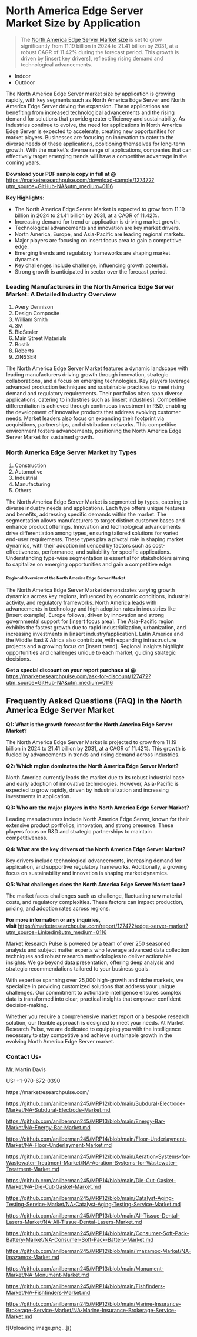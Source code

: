 <h1>North America Edge Server Market&nbsp;Size by Application</h1><blockquote><p>The <a href="https://marketresearchpulse.com/download-sample/127472?utm_source=GitHub-NA&amp;utm_medium=0116">North America Edge Server Market size</a> is set to grow significantly from 11.19 billion in 2024 to 21.41 billion by 2031, at a robust CAGR of 11.42% during the forecast period. This growth is driven by [insert key drivers], reflecting rising demand and technological advancements.</p></blockquote><ul><li>Indoor<li> Outdoor</li></ul><p>The North America Edge Server market size by application is growing rapidly, with key segments such as North America Edge Server and North America Edge Server driving the expansion. These applications are benefiting from increased technological advancements and the rising demand for solutions that provide greater efficiency and sustainability. As industries continue to evolve, the need for applications in North America Edge Server is expected to accelerate, creating new opportunities for market players. Businesses are focusing on innovation to cater to the diverse needs of these applications, positioning themselves for long-term growth. With the market's diverse range of applications, companies that can effectively target emerging trends will have a competitive advantage in the coming years.</p><p><strong>Download your PDF sample copy in full at @ </strong><a href="https://marketresearchpulse.com/download-sample/127472?utm_source=GitHub-NA&amp;utm_medium=0116">https://marketresearchpulse.com/download-sample/127472?utm_source=GitHub-NA&amp;utm_medium=0116</a></p><p><strong>Key Highlights: </strong></p><ul><li>The North America Edge Server Market is expected to grow from 11.19 billion in 2024 to 21.41 billion by 2031, at a CAGR of 11.42%.</li><li>Increasing demand for trend or application is driving market growth.</li><li>Technological advancements and innovation are key market drivers.</li><li>North America, Europe, and Asia-Pacific are leading regional markets.</li><li>Major players are focusing on insert focus area to gain a competitive edge.</li><li>Emerging trends and regulatory frameworks are shaping market dynamics.</li><li>Key challenges include challenge, influencing growth potential.</li><li>Strong growth is anticipated in sector over the forecast period.</li></ul><h3>Leading Manufacturers in the North America Edge Server Market: A Detailed Industry Overview</h3><ol><li>Avery Dennison</li><li>Design Composite</li><li>William Smith</li><li>3M</li><li>BioSealer</li><li>Main Street Materials</li><li>Bostik</li><li>Roberts</li><li>ZINSSER</li></ol><div class="flex max-w-full flex-col flex-grow"><div class="min-h-8 text-message flex w-full flex-col items-end gap-2 whitespace-normal break-words [.text-message+&amp;]:mt-5" dir="auto" data-message-author-role="assistant" data-message-id="fd8432e4-4910-450d-b182-61b7bfb0a01f" data-message-model-slug="gpt-4o"><div class="flex w-full flex-col gap-1 empty:hidden first:pt-[3px]"><div class="markdown prose w-full break-words dark:prose-invert light"><p>The North America Edge Server Market features a dynamic landscape with leading manufacturers driving growth through innovation, strategic collaborations, and a focus on emerging technologies. Key players leverage advanced production techniques and sustainable practices to meet rising demand and regulatory requirements. Their portfolios often span diverse applications, catering to industries such as [insert industries]. Competitive differentiation is achieved through continuous investment in R&amp;D, enabling the development of innovative products that address evolving customer needs. Market leaders also focus on expanding their footprint via acquisitions, partnerships, and distribution networks. This competitive environment fosters advancements, positioning the North America Edge Server Market for sustained growth.</p></div></div></div></div><h3>North America Edge Server Market by Types</h3><ol><li>Construction<li> Automotive<li> Industrial<li> Manufacturing<li> Others</li></ol><div class="flex max-w-full flex-col flex-grow"><div class="min-h-8 text-message flex w-full flex-col items-end gap-2 whitespace-normal break-words [.text-message+&amp;]:mt-5" dir="auto" data-message-author-role="assistant" data-message-id="084470be-0bb7-4664-bddf-5156b4f41249" data-message-model-slug="gpt-4o-mini"><div class="flex w-full flex-col gap-1 empty:hidden first:pt-[3px]"><div class="markdown prose w-full break-words dark:prose-invert light"><p>The North America Edge Server Market is segmented by types, catering to diverse industry needs and applications. Each type offers unique features and benefits, addressing specific demands within the market. The segmentation allows manufacturers to target distinct customer bases and enhance product offerings. Innovation and technological advancements drive differentiation among types, ensuring tailored solutions for varied end-user requirements. These types play a pivotal role in shaping market dynamics, with their adoption influenced by factors such as cost-effectiveness, performance, and suitability for specific applications. Understanding type-wise segmentation is essential for stakeholders aiming to capitalize on emerging opportunities and gain a competitive edge.</p></div></div></div></div><h3><span style="font-size: 11px;">Regional Overview of the North America Edge Server Market</span></h3><div class="flex max-w-full flex-col flex-grow"><div class="min-h-8 text-message flex w-full flex-col items-end gap-2 whitespace-normal break-words [.text-message+&amp;]:mt-5" dir="auto" data-message-author-role="assistant" data-message-id="e9038762-ce64-4e30-91c9-9bd413514231" data-message-model-slug="gpt-4o-mini"><div class="flex w-full flex-col gap-1 empty:hidden first:pt-[3px]"><div class="markdown prose w-full break-words dark:prose-invert light"><p>The North America Edge Server Market demonstrates varying growth dynamics across key regions, influenced by economic conditions, industrial activity, and regulatory frameworks. North America leads with advancements in technology and high adoption rates in industries like [insert example]. Europe follows, driven by innovation and strong governmental support for [insert focus area]. The Asia-Pacific region exhibits the fastest growth due to rapid industrialization, urbanization, and increasing investments in [insert industry/application]. Latin America and the Middle East &amp; Africa also contribute, with expanding infrastructure projects and a growing focus on [insert trend]. Regional insights highlight opportunities and challenges unique to each market, guiding strategic decisions.</p></div></div></div></div><p><strong>Get a special discount on your report purchase at @ </strong><a href="https://marketresearchpulse.com/ask-for-discount/127472?utm_source=GitHub-NA&amp;utm_medium=0116">https://marketresearchpulse.com/ask-for-discount/127472?utm_source=GitHub-NA&amp;utm_medium=0116</a></p><h2>Frequently Asked Questions (FAQ) in the North America Edge Server Market</h2><p><strong>Q1: What is the growth forecast for the North America Edge Server Market?</strong></p><p>The North America Edge Server Market is projected to grow from 11.19 billion in 2024 to 21.41 billion by 2031, at a CAGR of 11.42%. This growth is fueled by advancements in trends and rising demand across industries.</p><p><strong>Q2: Which region dominates the North America Edge Server Market?</strong></p><p>North America currently leads the market due to its robust industrial base and early adoption of innovative technologies. However, Asia-Pacific is expected to grow rapidly, driven by industrialization and increasing investments in application.</p><p><strong>Q3: Who are the major players in the North America Edge Server Market?</strong></p><p>Leading manufacturers include North America Edge Server, known for their extensive product portfolios, innovation, and strong presence. These players focus on R&amp;D and strategic partnerships to maintain competitiveness.</p><p><strong>Q4: What are the key drivers of the North America Edge Server Market?</strong></p><p>Key drivers include technological advancements, increasing demand for application, and supportive regulatory frameworks. Additionally, a growing focus on sustainability and innovation is shaping market dynamics.</p><p><strong>Q5: What challenges does the North America Edge Server Market face?</strong></p><p>The market faces challenges such as challenge, fluctuating raw material costs, and regulatory complexities. These factors can impact production, pricing, and adoption rates across regions.</p><p><strong>For more information or any inquiries, visit&nbsp;</strong><a href="https://marketresearchpulse.com/report/127472/edge-server-market?utm_source=Linkedin&utm_medium=0116">https://marketresearchpulse.com/report/127472/edge-server-market?utm_source=Linkedin&utm_medium=0116</a></p><p>Market Research Pulse is powered by a team of over 250 seasoned analysts and subject matter experts who leverage advanced data collection techniques and robust research methodologies to deliver actionable insights. We go beyond data presentation, offering deep analysis and strategic recommendations tailored to your business goals.</p><p>With expertise spanning over 25,000 high-growth and niche markets, we specialize in providing customized solutions that address your unique challenges. Our commitment to actionable intelligence ensures complex data is transformed into clear, practical insights that empower confident decision-making.</p><p>Whether you require a comprehensive market report or a bespoke research solution, our flexible approach is designed to meet your needs. At Market Research Pulse, we are dedicated to equipping you with the intelligence necessary to stay competitive and achieve sustainable growth in the evolving North America Edge Server market.</p><h3><strong>Contact Us-</strong></h3><p>Mr. Martin Davis</p><p>US: +1-970-672-0390</p><p>https://marketresearchpulse.com/</p><p><a href="https://github.com/anilberman245/MRP12/blob/main/Subdural-Electrode-Market/NA-Subdural-Electrode-Market.md">https://github.com/anilberman245/MRP12/blob/main/Subdural-Electrode-Market/NA-Subdural-Electrode-Market.md</a></p><p><a href="https://github.com/anilberman245/MRP13/blob/main/Energy-Bar-Market/NA-Energy-Bar-Market.md">https://github.com/anilberman245/MRP13/blob/main/Energy-Bar-Market/NA-Energy-Bar-Market.md</a></p><p><a href="https://github.com/anilberman245/MRP14/blob/main/Floor-Underlayment-Market/NA-Floor-Underlayment-Market.md">https://github.com/anilberman245/MRP14/blob/main/Floor-Underlayment-Market/NA-Floor-Underlayment-Market.md</a></p><p><a href="https://github.com/anilberman245/MRP12/blob/main/Aeration-Systems-for-Wastewater-Treatment-Market/NA-Aeration-Systems-for-Wastewater-Treatment-Market.md">https://github.com/anilberman245/MRP12/blob/main/Aeration-Systems-for-Wastewater-Treatment-Market/NA-Aeration-Systems-for-Wastewater-Treatment-Market.md</a></p><p><a href="https://github.com/anilberman245/MRP14/blob/main/Die-Cut-Gasket-Market/NA-Die-Cut-Gasket-Market.md">https://github.com/anilberman245/MRP14/blob/main/Die-Cut-Gasket-Market/NA-Die-Cut-Gasket-Market.md</a></p><p><a href="https://github.com/anilberman245/MRP12/blob/main/Catalyst-Aging-Testing-Service-Market/NA-Catalyst-Aging-Testing-Service-Market.md">https://github.com/anilberman245/MRP12/blob/main/Catalyst-Aging-Testing-Service-Market/NA-Catalyst-Aging-Testing-Service-Market.md</a></p><p><a href="https://github.com/anilberman245/MRP13/blob/main/All-Tissue-Dental-Lasers-Market/NA-All-Tissue-Dental-Lasers-Market.md">https://github.com/anilberman245/MRP13/blob/main/All-Tissue-Dental-Lasers-Market/NA-All-Tissue-Dental-Lasers-Market.md</a></p><p><a href="https://github.com/anilberman245/MRP14/blob/main/Consumer-Soft-Pack-Battery-Market/NA-Consumer-Soft-Pack-Battery-Market.md">https://github.com/anilberman245/MRP14/blob/main/Consumer-Soft-Pack-Battery-Market/NA-Consumer-Soft-Pack-Battery-Market.md</a></p><p><a href="https://github.com/anilberman245/MRP12/blob/main/Imazamox-Market/NA-Imazamox-Market.md">https://github.com/anilberman245/MRP12/blob/main/Imazamox-Market/NA-Imazamox-Market.md</a></p><p><a href="https://github.com/anilberman245/MRP13/blob/main/Monument-Market/NA-Monument-Market.md">https://github.com/anilberman245/MRP13/blob/main/Monument-Market/NA-Monument-Market.md</a></p><p><a href="https://github.com/anilberman245/MRP14/blob/main/Fishfinders-Market/NA-Fishfinders-Market.md">https://github.com/anilberman245/MRP14/blob/main/Fishfinders-Market/NA-Fishfinders-Market.md</a></p><p><a href="https://github.com/anilberman245/MRP12/blob/main/Marine-Insurance-Brokerage-Service-Market/NA-Marine-Insurance-Brokerage-Service-Market.md">https://github.com/anilberman245/MRP12/blob/main/Marine-Insurance-Brokerage-Service-Market/NA-Marine-Insurance-Brokerage-Service-Market.md</a></p>
![Uploading image.png…]()

